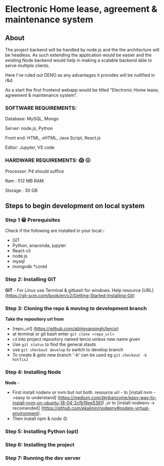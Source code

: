 # Electronic Home lease, agreement & maintenance system

## About
The project backend will be handled by node.js and the the architecture will be headless. As such extending the application would be easier and the existing Node backend would help in making a scalable backend able to serve multiple clients. 

Here I've ruled out DENO as any advantages it provides will be nullified in r&d. 

As a start the first frontend webapp would be titled "Electronic Home lease, agreement & maintenance system".

### SOFTWARE REQUIREMENTS: 
Database: MySQL, Mongo

Server: node.js, Python 

Front end: HTML, xHTML, Java Script, React.js

Editor: Jupyter, VS code

### HARDWARE REQUIREMENTS: :scream: :confounded:
Processor: P4 should suffice

Ram : 512 MB RAM.

Storage : 30 GB 

## Steps to begin development on local system

### Step 1 :grin: Prerequisites 

Check if the following are installed in your local:-

- GIT 
- Python, anaconda, jupyter
- React-cli
- node.js
- mysql
- mongodb
*contd

### Step 2: Installing GIT

**GIT** - For Linux use Terminal & gitbash for windows. Help resource [URL] (https://git-scm.com/book/en/v2/Getting-Started-Installing-Git)

### Step 3: Cloning the repo & moving to development branch

**Take the repository url from**
- [repo_url] (https://github.com/abhigyansingh/tercio)
- at terminal or git bash enter `git clone <repo_url>`
- `cd` into project repository named tercio unless new name given
- Use `git status` to find the general stauts
- use `git checkout develop` to switch to develop branch
- To create & goto new branch '-b' can be used eg `git checkout -b hotfix2`

### Step 4: Installing Node

**Node** - 
- First install nodenv or nvm but not both. resource url - to [install nvm ->easy to understand] (https://medium.com/@nbanzyme/easy-way-to-install-nvm-on-ubuntu-18-04-2cfb19ee5391) ,or to [install nodeenv -> recomended] (https://github.com/ekalinin/nodeenv#nodejs-virtual-environment).
- Then install npm & node :persevere:

### Step 5: Installing Python (opt)

### Step 6: Installing the project

### Step 7: Running the dev server
